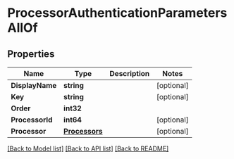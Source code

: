 # ProcessorAuthenticationParametersAllOf

## Properties

Name | Type | Description | Notes
------------ | ------------- | ------------- | -------------
**DisplayName** | **string** |  | [optional] 
**Key** | **string** |  | [optional] 
**Order** | **int32** |  | 
**ProcessorId** | **int64** |  | [optional] 
**Processor** | [**Processors**](Processors.md) |  | [optional] 

[[Back to Model list]](../README.md#documentation-for-models) [[Back to API list]](../README.md#documentation-for-api-endpoints) [[Back to README]](../README.md)


